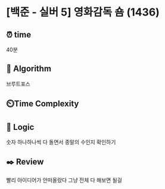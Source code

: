 # [백준 - 실버 5] 영화감독 숌 (1436)
## ⏰ time
40분

## 📌 Algorithm
브루트포스

## ⏲️Time Complexity

## 📍 Logic
숫자 하나하나씩 다 돌면서 종말의 수인지 확인하기

## ✒️ Review
빨리 아이디어가 안떠올랐다 그냥 전체 다 해보면 될걸